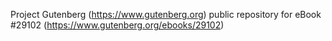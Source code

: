 Project Gutenberg (https://www.gutenberg.org) public repository for eBook #29102 (https://www.gutenberg.org/ebooks/29102)
